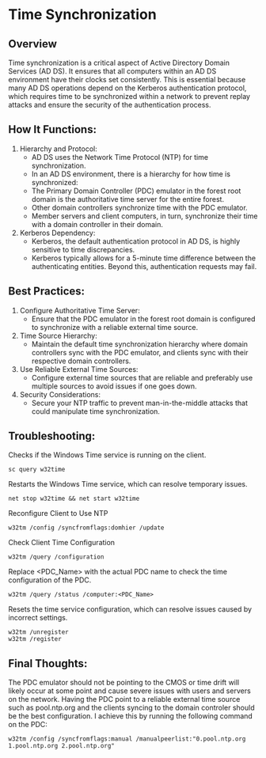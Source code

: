 # Time Synchronization
## Overview
Time synchronization is a critical aspect of Active Directory Domain Services (AD DS). It ensures that all computers within an AD DS environment have their clocks set consistently. This is essential because many AD DS operations depend on the Kerberos authentication protocol, which requires time to be synchronized within a network to prevent replay attacks and ensure the security of the authentication process.

## How It Functions:
1. Hierarchy and Protocol:
   - AD DS uses the Network Time Protocol (NTP) for time synchronization.
   - In an AD DS environment, there is a hierarchy for how time is synchronized:
    - The Primary Domain Controller (PDC) emulator in the forest root domain is the authoritative time server for the entire forest.
    - Other domain controllers synchronize time with the PDC emulator.
    - Member servers and client computers, in turn, synchronize their time with a domain controller in their domain.
2. Kerberos Dependency:
   - Kerberos, the default authentication protocol in AD DS, is highly sensitive to time discrepancies.
   - Kerberos typically allows for a 5-minute time difference between the authenticating entities. Beyond this, authentication requests may fail.

## Best Practices:
1. Configure Authoritative Time Server:
   - Ensure that the PDC emulator in the forest root domain is configured to synchronize with a reliable external time source.
2. Time Source Hierarchy:
   - Maintain the default time synchronization hierarchy where domain controllers sync with the PDC emulator, and clients sync with their respective domain controllers.
3. Use Reliable External Time Sources:
   - Configure external time sources that are reliable and preferably use multiple sources to avoid issues if one goes down.
4. Security Considerations:
   - Secure your NTP traffic to prevent man-in-the-middle attacks that could manipulate time synchronization.

## Troubleshooting:
Checks if the Windows Time service is running on the client.
```
sc query w32time
```

Restarts the Windows Time service, which can resolve temporary issues.
```
net stop w32time && net start w32time
```

Reconfigure Client to Use NTP
```
w32tm /config /syncfromflags:domhier /update
```

Check Client Time Configuration
```
w32tm /query /configuration
```

Replace <PDC_Name> with the actual PDC name to check the time configuration of the PDC.
```
w32tm /query /status /computer:<PDC_Name>
```

Resets the time service configuration, which can resolve issues caused by incorrect settings.
```
w32tm /unregister
w32tm /register
```

## Final Thoughts:
The PDC emulator should not be pointing to the CMOS or time drift will likely occur at some point and cause severe issues with users and servers on the network. Having the PDC point to a reliable external time source such as pool.ntp.org and the clients syncing to the domain controler should be the best configuration. I achieve this by running the following command on the PDC: 
```
w32tm /config /syncfromflags:manual /manualpeerlist:"0.pool.ntp.org 1.pool.ntp.org 2.pool.ntp.org"
```

